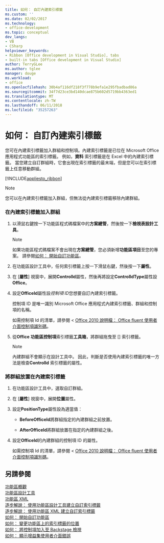 ```yaml
---
title: 如何： 自訂內建索引標籤
ms.custom: ''
ms.date: 02/02/2017
ms.technology:
- office-development
ms.topic: conceptual
dev_langs:
- VB
- CSharp
helpviewer_keywords:
- Ribbon [Office development in Visual Studio], tabs
- built-in tabs [Office development in Visual Studio]
author: TerryGLee
ms.author: tglee
manager: douge
ms.workload:
- office
ms.openlocfilehash: 30b4af116df218f3f778b9efa1e295fbadbad86a
ms.sourcegitcommit: 34f7d23ce3bd140dcae875b602d5719bb4363ed1
ms.translationtype: MT
ms.contentlocale: zh-TW
ms.lasthandoff: 06/11/2018
ms.locfileid: "35257263"
---
```

# <a name="how-to-customize-a-built-in-tab"></a>如何： 自訂內建索引標籤
  您可在內建索引標籤加入群組和控制項。內建索引標籤是已位在 Microsoft Office 應用程式功能區的索引標籤。 例如，**資料** 索引標籤是在 Excel 中的內建索引標籤。 當您建立自訂群組時，它會出現在索引標籤的最末端，但是您可以在索引標籤上任意移動群組。  
  
 [!INCLUDE[appliesto_ribbon](../vsto/includes/appliesto-ribbon-md.md)]  
  
> [!NOTE]  
>  您可以在內建索引標籤加入群組，但無法從內建索引標籤移除內建群組。  
  
### <a name="to-add-groups-to-a-built-in-tab"></a>在內建索引標籤加入群組  
  
1.  以滑鼠右鍵按一下功能區程式碼檔案中的**方案總管**，然後按一下**檢視表設計工具**。  
  
    > [!NOTE]  
    >  如果功能區程式碼檔案不會出現在**方案總管**，您必須新增**功能區項目**至您的專案。 請參閱[如何： 開始自訂功能區](../vsto/how-to-get-started-customizing-the-ribbon.md)。  
  
2.  在功能區設計工具中，任何索引標籤上按一下滑鼠右鍵，然後按一下**屬性**。  
  
3.  在 [**屬性**] 視窗中，展開**ControlId**屬性，然後再將設定**ControlIdType**屬性設**Office**。  
  
4.  設定**OfficeId**屬性設*控制項 ID*您想要自訂內建索引標籤。  
  
     控制項 ID 是唯一識別 Microsoft Office 應用程式內建索引標籤、群組和控制項的名稱。  
  
     如需控制項 Id 的清單，請參閱 < [Office 2010 說明檔： Office fluent 使用者介面控制項識別碼](http://go.microsoft.com/fwlink/?LinkID=181052)。  
  
5.  從**Office 功能區控制項**索引標籤**工具箱**，將群組拖曳至 [] 索引標籤。  
  
    > [!NOTE]  
    >  內建群組不會顯示在設計工具中。 因此，判斷是否使用內建索引標籤的唯一方法是檢查**ControlId**  索引標籤的屬性。  
  
### <a name="to-position-groups-on-a-built-in-tab"></a>將群組放置在內建索引標籤  
  
1.  在功能區設計工具中，選取自訂群組。  
  
2.  在 [**屬性**] 視窗中，展開**位置**屬性。  
  
3.  設定**PositionType**屬性設為適當值：  
  
    -   **BeforeOfficeId**將群組指定的內建群組之前放置。  
  
    -   **AfterOfficeId**將群組放置在指定的內建群組之後。  
  
4.  設定**OfficeId**的內建群組的控制項 ID 的屬性。  
  
     如需控制項 Id 的清單，請參閱 < [Office 2010 說明檔： Office fluent 使用者介面控制項識別碼](http://go.microsoft.com/fwlink/?LinkID=181052)。  
  
## <a name="see-also"></a>另請參閱  
 [功能區概觀](../vsto/ribbon-overview.md)   
 [功能區設計工具](../vsto/ribbon-designer.md)   
 [功能區 XML](../vsto/ribbon-xml.md)   
 [逐步解說： 使用功能區設計工具建立自訂索引標籤](../vsto/walkthrough-creating-a-custom-tab-by-using-the-ribbon-designer.md)   
 [逐步解說： 使用功能區 XML 建立自訂索引標籤](../vsto/walkthrough-creating-a-custom-tab-by-using-ribbon-xml.md)   
 [如何： 開始自訂功能區](../vsto/how-to-get-started-customizing-the-ribbon.md)   
 [如何： 變更功能區上的索引標籤的位置](../vsto/how-to-change-the-position-of-a-tab-on-the-ribbon.md)   
 [如何： 將控制項加入至 Backstage 檢視](../vsto/how-to-add-controls-to-the-backstage-view.md)   
 [如何： 顯示增益集使用者介面錯誤](../vsto/how-to-show-add-in-user-interface-errors.md)  
  
  